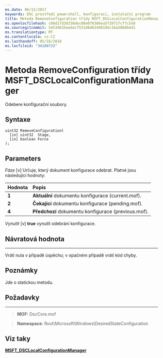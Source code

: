 ```yaml
---
ms.date: 06/12/2017
keywords: DSC prostředí powershell, konfiguraci, instalační program
title: Metoda RemoveConfiguration třídy MSFT_DSCLocalConfigurationManager
ms.openlocfilehash: c68d17d38336dec08e078366ea5f2071fcf7c5a8
ms.sourcegitcommit: 54534635eedacf531d8d6344019dc16a50b8b441
ms.translationtype: MT
ms.contentlocale: cs-CZ
ms.lasthandoff: 05/16/2018
ms.locfileid: "34189733"
---
```

# <a name="removeconfiguration-method-of-the-msftdsclocalconfigurationmanager-class"></a>Metoda RemoveConfiguration třídy MSFT_DSCLocalConfigurationManager

Odebere konfigurační soubory.

<a name="syntax"></a>Syntaxe
------

```mof
uint32 RemoveConfiguration(
  [in] uint32  Stage,
  [in] boolean Force
);
```

<a name="parameters"></a>Parameters
----------

*Fáze* \[v\] Určuje, který dokument konfigurace odebrat. Platné jsou následující hodnoty:

|Hodnota |Popis |
|:--- |:---|
|**1** | **Aktuální** dokumentu konfigurace (current.mof). |
|**2** | **Čekající** dokumentu konfigurace (pending.mof).  |
|**4** | **Předchozí** dokumentu konfigurace (previous.mof). |

*Vynutit* \[v\] **true** vynutit odebrání konfigurace.

## <a name="return-value"></a>Návratová hodnota
------------

Vrátí nula v případě úspěchu; v opačném případě vrátí kód chyby.

## <a name="remarks"></a>Poznámky

Jde o statickou metodu.

## <a name="requirements"></a>Požadavky
------------
>**MOF:** DscCore.mof

>**Namespace**: Root\Microsoft\Windows\DesiredStateConfiguration


## <a name="see-also"></a>Viz taky


[**MSFT_DSCLocalConfigurationManager**](msft-dsclocalconfigurationmanager.md)